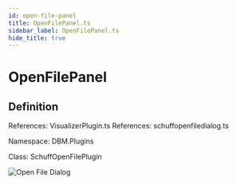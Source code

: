 ```yaml
---
id: open-file-panel
title: OpenFilePanel.ts
sidebar_label: OpenFilePanel.ts
hide_title: true
---
```


# OpenFilePanel

## Definition

References: VisualizerPlugin.ts
References: schuffopenfiledialog.ts

Namespace: DBM.Plugins

Class: SchuffOpenFilePlugin

![Open File Dialog](/img/api/b-ui/typescript/schuff-open-file-dialog.png)
